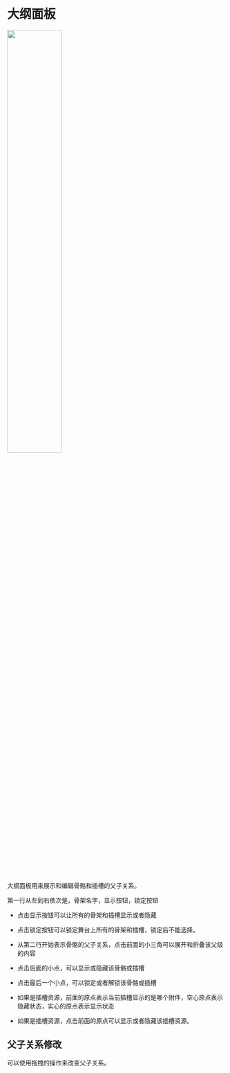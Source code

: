 # 大纲面板
<img src='/ui/outline.png' width=50%>

大纲面板用来展示和编辑骨骼和插槽的父子关系。

第一行从左到右依次是，骨架名字，显示按钮，锁定按钮
- 点击显示按钮可以让所有的骨架和插槽显示或者隐藏
- 点击锁定按钮可以锁定舞台上所有的骨架和插槽，锁定后不能选择。

- 从第二行开始表示骨骼的父子关系，点击前面的小三角可以展开和折叠该父级的内容

- 点击后面的小点，可以显示或隐藏该骨骼或插槽
- 点击最后一个小点，可以锁定或者解锁该骨骼或插槽

- 如果是插槽资源，前面的原点表示当前插槽显示的是哪个附件，空心原点表示隐藏状态，实心的原点表示显示状态
- 如果是插槽资源，点击前面的原点可以显示或者隐藏该插槽资源。

## 父子关系修改

可以使用拖拽的操作来改变父子关系。
